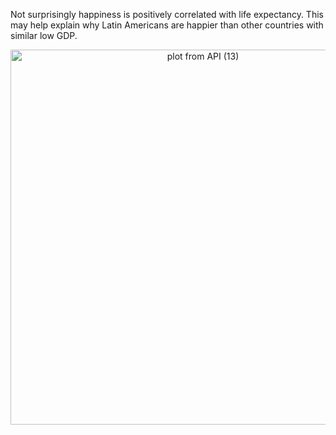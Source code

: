 Not surprisingly happiness is positively correlated with life expectancy. This may help explain why Latin Americans are happier than other countries with similar low GDP.

<div>
    <a href="https://plot.ly/~wyr211/28/?share_key=OfqATVZRztH77hk7NTQMpQ" target="_blank" title="plot from API (13)" style="display: block; text-align: center;"><img src="https://plot.ly/~wyr211/28.png?share_key=OfqATVZRztH77hk7NTQMpQ" alt="plot from API (13)" style="max-width: 100%;width: 600px;"  width="100%" onerror="this.onerror=null;this.src='https://plot.ly/404.png';" /></a>
    
</div>
